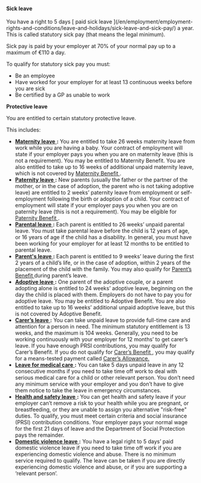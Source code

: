 ####  Sick leave

You have a right to 5 days [ paid sick leave ](/en/employment/employment-
rights-and-conditions/leave-and-holidays/sick-leave-and-sick-pay/) a year.
This is called statutory sick pay (that means the legal minimum).

Sick pay is paid by your employer at 70% of your normal pay up to a maximum of
€110 a day.

To qualify for statutory sick pay you must:

  * Be an employee 
  * Have worked for your employer for at least 13 continuous weeks before you are sick 
  * Be certified by a GP as unable to work 

**Protective leave**

You are entitled to certain statutory protective leave.

This includes:

  * [ **Maternity leave** ](/en/employment/employment-rights-and-conditions/leave-and-holidays/maternity-leave/) **:** You are entitled to take 26 weeks maternity leave from work while you are having a baby. Your contract of employment will state if your employer pays you when you are on maternity leave (this is not a requirement). You may be entitled to Maternity Benefit. You are also entitled to take up to 16 weeks of additional unpaid maternity leave, which is not covered by [ Maternity Benefit ](/en/social-welfare/families-and-children/maternity-benefit/) . 
  * [ **Paternity leave** ](/en/employment/employment-rights-and-conditions/leave-and-holidays/paternity-leave/) **:** New parents (usually the father or the partner of the mother, or in the case of adoption, the parent who is not taking adoptive leave) are entitled to 2 weeks’ paternity leave from employment or self-employment following the birth or adoption of a child. Your contract of employment will state if your employer pays you when you are on paternity leave (this is not a requirement). You may be eligible for [ Paternity Benefit ](/en/social-welfare/families-and-children/paternity-benefit/) . 
  * [ **Parental leave** ](/en/employment/employment-rights-and-conditions/leave-and-holidays/parental-leave/) **:** Each parent is entitled to 26 weeks’ unpaid parental leave. You must take parental leave before the child is 12 years of age, or 16 years of age if the child has a disability. In general, you must have been working for your employer for at least 12 months to be entitled to parental leave. 
  * [ **Parent's leave** ](/en/employment/employment-rights-and-conditions/leave-and-holidays/parents-leave/) **:** Each parent is entitled to 9 weeks’ leave during the first 2 years of a child’s life, or in the case of adoption, within 2 years of the placement of the child with the family. You may also qualify for [ Parent’s Benefit ](/en/social-welfare/families-and-children/parents-benefit/) during parent’s leave. 
  * [ **Adoptive leave** ](/en/employment/employment-rights-and-conditions/leave-and-holidays/adoptive-leave/) **:** One parent of the adoptive couple, or a parent adopting alone is entitled to 24 weeks’ adoptive leave, beginning on the day the child is placed with them. Employers do not have to pay you for adoptive leave. You may be entitled to Adoptive Benefit. You are also entitled to take up to 16 weeks’ additional unpaid adoptive leave, but this is not covered by Adoptive Benefit. 
  * [ **Carer’s leave** ](/en/employment/employment-rights-and-conditions/leave-and-holidays/carers-leave/) **:** You can take unpaid leave to provide full-time care and attention for a person in need. The minimum statutory entitlement is 13 weeks, and the maximum is 104 weeks. Generally, you need to be working continuously with your employer for 12 months’ to get carer’s leave. If you have enough PRSI contributions, you may qualify for Carer’s Benefit. If you do not qualify for [ Carer’s Benefit ](/en/social-welfare/carers/carers-benefit/) , you may qualify for a means-tested payment called [ Carer’s Allowance. ](/en/social-welfare/carers/carers-allowance/)
  * [ **Leave for medical care** ](/en/employment/employment-rights-and-conditions/leave-and-holidays/unpaid-leave-for-medical-care/) **:** You can take 5 days unpaid leave in any 12 consecutive months if you need to take time off work to deal with serious medical care for a child or other relevant person. You don’t need any minimum service with your employer and you don’t have to give them notice to take the leave in emergency circumstances. 
  * [ **Health and safety leave** ](/en/social-welfare/families-and-children/health-safety-benefit/) **:** You can get health and safety leave if your employer can’t remove a risk to your health while you are pregnant, or breastfeeding, or they are unable to assign you alternative "risk-free" duties. To qualify, you must meet certain criteria and social insurance (PRSI) contribution conditions. Your employer pays your normal wage for the first 21 days of leave and the Department of Social Protection pays the remainder. 
  * [ **Domestic violence leave** ](/en/employment/employment-rights-and-conditions/leave-and-holidays/domestic-violence-leave/) **:** You have a legal right to 5 days’ paid domestic violence leave if you need to take time off work if you are experiencing domestic violence and abuse. There is no minimum service required to qualify. The leave can be taken if you are directly experiencing domestic violence and abuse, or if you are supporting a ‘relevant person’. 
